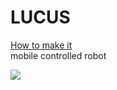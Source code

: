 # LUCUS
<a href="https://www.youtube.com/watch?v=1mxHK4MeRZQ&t=604s">How to make it</a><br>
mobile controlled robot
<div>
    <img src="https://gihaa.dev/static/media/p2.e36d3c6a9121753c7837.jpg">
</div>
